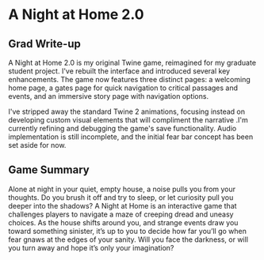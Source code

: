 # A Night at Home 2.0
## Grad Write-up
A Night at Home 2.0 is my original Twine game, reimagined for my graduate student project. I've rebuilt the interface and introduced several key enhancements. The game now features three distinct pages: a welcoming home page, a gates page for quick navigation to critical passages and events, and an immersive story page with navigation options.

I've stripped away the standard Twine 2 animations, focusing instead on developing custom visual elements that will compliment the narrative .I'm currently refining  and debugging the game's save functionality. Audio implementation is still incomplete, and the initial fear bar concept has been set aside for now.

## Game Summary
Alone at night in your quiet, empty house, a noise pulls you from your thoughts. Do you brush it off and try to sleep, or let curiosity pull you deeper into the shadows? A Night at Home is an interactive game that challenges players to navigate a maze of creeping dread and uneasy choices. As the house shifts around you, and strange events draw you toward something sinister, it’s up to you to decide how far you’ll go when fear gnaws at the edges of your sanity. Will you face the darkness, or will you turn away and hope it’s only your imagination? 
